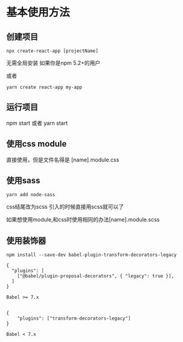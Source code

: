 # 基本使用方法

## 创建项目

```npx create-react-app [projectName]```

无需全局安装 如果你是npm 5.2+的用户

或者

```yarn create react-app my-app```

## 运行项目

npm start 或者 yarn start

## 使用css module

直接使用，但是文件名得是 [name].module.css

## 使用sass

```yarn add node-sass```

css结尾改为scss 引入的时候直接用scss就可以了

如果想使用module,和css时使用相同的办法[name].module.scss

## 使用装饰器

```npm install --save-dev babel-plugin-transform-decorators-legacy```

```装饰器
{
  "plugins": [
    ["@babel/plugin-proposal-decorators", { "legacy": true }],
  ]
}

Babel >= 7.x


{
    "plugins": ["transform-decorators-legacy"]
}

Babel < 7.x
```

